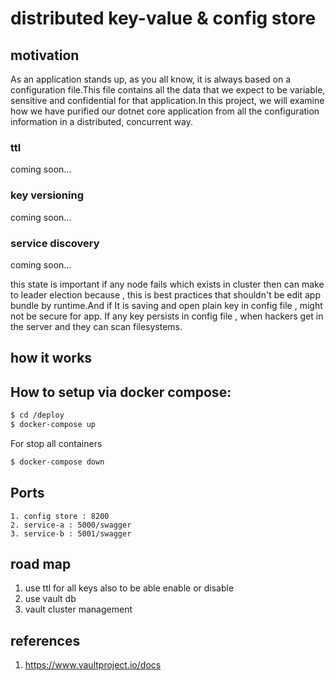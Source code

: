 # distributed key-value & config store

## motivation

As an application stands up, as you all know, it is always based on a configuration file.This file contains all the data that we expect to be variable, sensitive and confidential for that application.In this project, we will examine how we have purified our dotnet core application from all the configuration information in a distributed, concurrent way.

### ttl

coming soon...

### key versioning

coming soon...

### service discovery
coming soon...
 
this state is important if any node fails which exists in cluster then
can make to leader election because , this is best practices that shouldn't  be edit app bundle by runtime.And if It is saving and open plain key in config file , might not be secure for app.
If any key persists in config file , when hackers get in the server and they can scan filesystems.

## how it works

## How to setup via docker compose:

```sh
$ cd /deploy
$ docker-compose up
```
For stop all containers
```sh
$ docker-compose down
```
## Ports
    1. config store : 8200
    2. service-a : 5000/swagger
    3. service-b : 5001/swagger

## road map
1. use ttl for all keys also to be able enable or disable
2. use vault db
3. vault cluster management

## references 
1. https://www.vaultproject.io/docs
 

